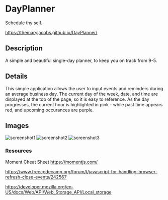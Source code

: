 # DayPlanner
Schedule thy self. 

https://themaryjacobs.github.io/DayPlanner/


## Description
A simple and beautiful single-day planner, to keep you on track from 9-5. 

## Details
This simple application allows the user to input events and reminders during an average business day. The current day of the week, date, and time are displayed at the top of the page, so it is easy to reference. As the day progresses, the current hour is highlighted in pink - while past time appears red, and upcoming occurances are purple. 

## Images
![screenshot1]()
![screenshot2]()
![screenshot3]()


### Resources
Moment Cheat Sheet
https://momentjs.com/

https://www.freecodecamp.org/forum/t/javascript-for-handling-browser-refresh-close-events/242567

https://developer.mozilla.org/en-US/docs/Web/API/Web_Storage_API/Local_storage

